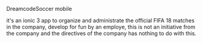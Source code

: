 DreamcodeSoccer mobile

it's an ionic 3 app to organize and administrate the official FIFA 18 matches in the company, develop for fun
by an employe, this is not an initiative from the company and the directives of the company has nothing to do with this.
